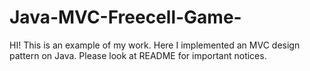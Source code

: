 # Java-MVC-Freecell-Game-
HI! This is an example of my work. Here I implemented an MVC design pattern on Java. Please look at README for important notices.
